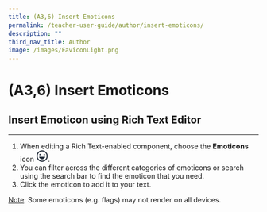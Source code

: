 ```yaml
---
title: (A3,6) Insert Emoticons
permalink: /teacher-user-guide/author/insert-emoticons/
description: ""
third_nav_title: Author
image: /images/FaviconLight.png
---
```

<h1 id="insert-emoticons">(A3,6) Insert Emoticons</h1>
<h2 id="-insert-emoticon-using-rich-text-editor-">Insert Emoticon using Rich Text Editor</h2>
<hr>
<ol>
<li>When editing a Rich Text-enabled component, choose the <strong>Emoticons</strong> icon <img style="width:1.5rem; display: inline;" src="/images/Icons/Emoticons.svg">.</li>
<li>You can filter across the different categories of emoticons or search using the search bar to find the emoticon that you need.</li>
<li>Click the emoticon to add it to your text.</li>
</ol>
<p><u>Note</u>: Some emoticons (e.g. flags) may not render on all devices.</p>